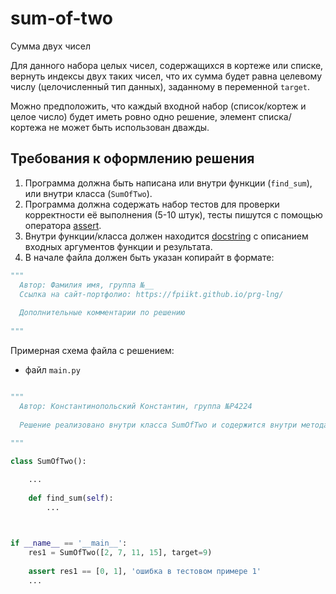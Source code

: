 # sum-of-two
Сумма двух чисел

Для данного набора целых чисел, содержащихся в кортеже или списке, вернуть индексы двух таких чисел, что их сумма будет равна целевому числу (целочисленный тип данных), заданному в переменной ```target```.

Можно предположить, что каждый входной набор (список/кортеж и целое число) будет иметь ровно одно решение, элемент списка/кортежа не может быть использован дважды. 

## Требования к оформлению решения
1. Программа должна быть написана или внутри функции (```find_sum```), или внутри класса (```SumOfTwo```).
2. Программа должна содержать набор тестов для проверки корректности её выполнения (5-10 штук), тесты пишутся с помощью оператора [assert](https://docs.python.org/3/reference/simple_stmts.html#grammar-token-assert-stmt).
3. Внутри функции/класса должен находится [docstring](https://www.python.org/dev/peps/pep-0257/) с описанием входных аргументов функции и результата.
4. В начале файла должен быть указан копирайт в формате:

```python
"""
  Автор: Фамилия имя, группа №__
  Ссылка на сайт-портфолио: https://fpiikt.github.io/prg-lng/
  
  Дополнительные комментарии по решению
  
"""
```

Примерная схема файла с решением:
- файл ```main.py```

```python

"""
  Автор: Константинопольский Константин, группа №P4224
  
  Решение реализовано внутри класса SumOfTwo и содержится внутри метода find_sum
 
"""

class SumOfTwo():

    ...
   
    def find_sum(self): 
        ...
   


if __name__ == '__main__':
    res1 = SumOfTwo([2, 7, 11, 15], target=9)
    
    assert res1 == [0, 1], 'ошибка в тестовом примере 1'
    ...
    
```
